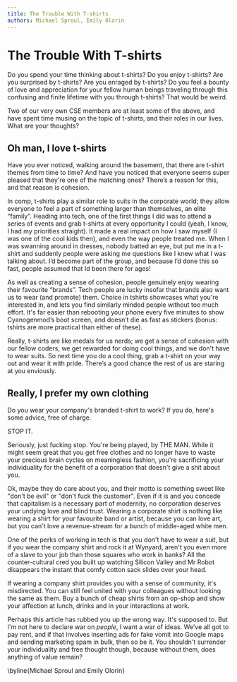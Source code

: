 ```yaml
---
title: The Trouble With T-shirts
authors: Michael Sproul, Emily Olorin
---
```


The Trouble With T-shirts
=========================

Do you spend your time thinking about t-shirts? Do you enjoy t-shirts? Are you surprised by t-shirts? Are you enraged by t-shirts? Do you feel a bounty of love and appreciation for your fellow human beings traveling through this confusing and finite lifetime with you through t-shirts? That would be weird.

Two of our very own CSE members are at least some of the above, and have spent time musing on the topic of t-shirts, and their roles in our lives. What are your thoughts?

Oh man, I love t-shirts
-----------------------

Have you ever noticed, walking around the basement, that there are t-shirt themes from time to time? And have you noticed that everyone seems super pleased that they're one of the matching ones? There’s a reason for this, and that reason is cohesion. 

In comp, t-shirts play a similar role to suits in the corporate world; they allow everyone to feel a part of something larger than themselves, an elite “family”. Heading into tech, one of the first things I did was to attend a series of events and grab t-shirts at every opportunity I could (yeah, I know, I had my priorities straight). It made a real impact on how I saw myself (I was one of the cool kids then), and even the way people treated me. When I was swanning around in dresses, nobody batted an eye, but put me in a t-shirt and suddenly people were asking me questions like I knew what I was talking about. I’d become part of the group, and because I’d done this so fast, people assumed that Id been there for ages!

As well as creating a sense of cohesion, people genuinely enjoy wearing their favourite “brands”. Tech people are lucky insofar that brands also want us to wear (and promote) them. Choice in tshirts showcases what you're interested in, and lets you find similarly minded people without too much effort. It's far easier than rebooting your phone every five minutes to show Cyanogenmod’s boot screen, and doesn’t die as fast as stickers (bonus: tshirts are more practical than either of these).

Really, t-shirts are like medals for us nerds; we get a sense of cohesion with our fellow coders, we get rewarded for doing cool things, and we don't have to wear suits. So next time you do a cool thing, grab a t-shirt on your way out and wear it with pride. There’s a good chance the rest of us are staring at you enviously. 

Really, I prefer my own clothing
--------------------------------

Do you wear your company's branded t-shirt to work? If you do, here's some advice, free of charge.

STOP IT.

Seriously, just fucking stop. You're being played, by THE MAN. While it might seem great that you get free clothes and no longer have to waste your precious brain cycles on meaningless fashion, you're sacrificing your individuality for the benefit of a corporation that doesn't give a shit about you.

Ok, maybe they do care about you, and their motto is something sweet like "don't be evil" or "don't fuck the customer". Even if it is and you concede that capitalism is a necessary part of modernity, no corporation deserves your undying love and blind trust. Wearing a corporate shirt is nothing like wearing a shirt for your favourite band or artist, because you can love art, but you can't love a revenue-stream for a bunch of middle-aged white men.

One of the perks of working in tech is that you don't have to wear a suit, but if you wear the company shirt and rock it at Wynyard, aren't you even more of a slave to your job than those squares who work in banks? All the counter-cultural cred you built up watching Silicon Valley and Mr Robot disappears the instant that comfy cotton sack slides over your head.

If wearing a company shirt provides you with a sense of community, it's misdirected. You can still feel united with your colleagues without looking the same as them. Buy a bunch of cheap shirts from an op-shop and show your affection at lunch, drinks and in your interactions at work.

Perhaps this article has rubbed you up the wrong way. It's supposed to. But I'm not here to declare war on *people*, I want a war of ideas. We've all got to pay rent, and if that involves inserting ads for fake vomit into Google maps and sending marketing spam in bulk, then so be it. You shouldn't surrender your individuality and free thought though, because without them, does anything of value remain?


\byline{Michael Sproul and Emily Olorin}
